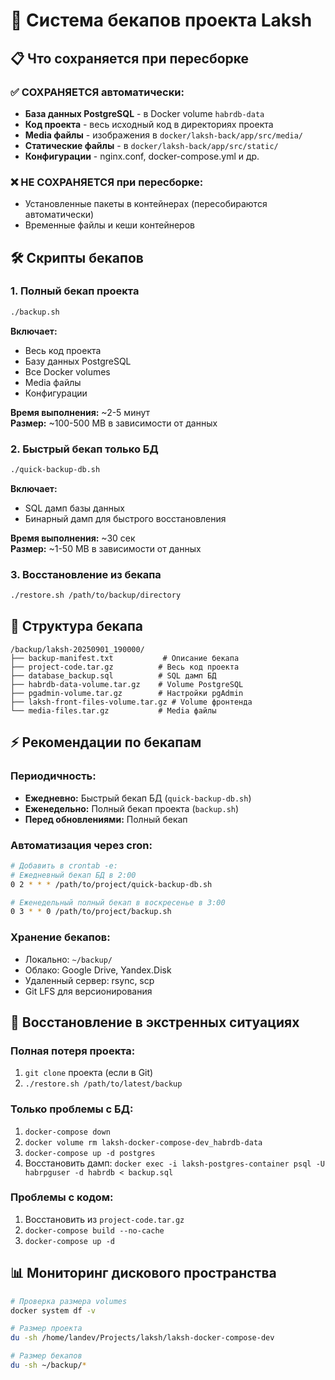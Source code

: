 # 🔄 Система бекапов проекта Laksh

## 📋 Что сохраняется при пересборке

### ✅ **СОХРАНЯЕТСЯ автоматически:**
- **База данных PostgreSQL** - в Docker volume `habrdb-data`
- **Код проекта** - весь исходный код в директориях проекта
- **Media файлы** - изображения в `docker/laksh-back/app/src/media/`
- **Статические файлы** - в `docker/laksh-back/app/src/static/`
- **Конфигурации** - nginx.conf, docker-compose.yml и др.

### ❌ **НЕ СОХРАНЯЕТСЯ при пересборке:**
- Установленные пакеты в контейнерах (пересобираются автоматически)
- Временные файлы и кеши контейнеров

## 🛠️ Скрипты бекапов

### 1. Полный бекап проекта
```bash
./backup.sh
```
**Включает:**
- Весь код проекта
- Базу данных PostgreSQL 
- Все Docker volumes
- Media файлы
- Конфигурации

**Время выполнения:** ~2-5 минут  
**Размер:** ~100-500 MB в зависимости от данных

### 2. Быстрый бекап только БД
```bash
./quick-backup-db.sh
```
**Включает:**
- SQL дамп базы данных
- Бинарный дамп для быстрого восстановления

**Время выполнения:** ~30 сек  
**Размер:** ~1-50 MB в зависимости от данных

### 3. Восстановление из бекапа
```bash
./restore.sh /path/to/backup/directory
```

## 📁 Структура бекапа

```
/backup/laksh-20250901_190000/
├── backup-manifest.txt           # Описание бекапа
├── project-code.tar.gz          # Весь код проекта
├── database_backup.sql          # SQL дамп БД
├── habrdb-data-volume.tar.gz    # Volume PostgreSQL
├── pgadmin-volume.tar.gz        # Настройки pgAdmin
├── laksh-front-files-volume.tar.gz # Volume фронтенда
└── media-files.tar.gz           # Media файлы
```

## ⚡ Рекомендации по бекапам

### Периодичность:
- **Ежедневно:** Быстрый бекап БД (`quick-backup-db.sh`)
- **Еженедельно:** Полный бекап проекта (`backup.sh`)
- **Перед обновлениями:** Полный бекап

### Автоматизация через cron:
```bash
# Добавить в crontab -e:
# Ежедневный бекап БД в 2:00
0 2 * * * /path/to/project/quick-backup-db.sh

# Еженедельный полный бекап в воскресенье в 3:00
0 3 * * 0 /path/to/project/backup.sh
```

### Хранение бекапов:
- Локально: `~/backup/` 
- Облако: Google Drive, Yandex.Disk
- Удаленный сервер: rsync, scp
- Git LFS для версионирования

## 🚨 Восстановление в экстренных ситуациях

### Полная потеря проекта:
1. `git clone` проекта (если в Git)
2. `./restore.sh /path/to/latest/backup`

### Только проблемы с БД:
1. `docker-compose down`
2. `docker volume rm laksh-docker-compose-dev_habrdb-data`
3. `docker-compose up -d postgres`
4. Восстановить дамп: `docker exec -i laksh-postgres-container psql -U habrpguser -d habrdb < backup.sql`

### Проблемы с кодом:
1. Восстановить из `project-code.tar.gz`
2. `docker-compose build --no-cache`
3. `docker-compose up -d`

## 📊 Мониторинг дискового пространства

```bash
# Проверка размера volumes
docker system df -v

# Размер проекта
du -sh /home/landev/Projects/laksh/laksh-docker-compose-dev

# Размер бекапов
du -sh ~/backup/*
```
